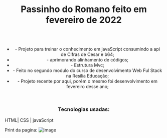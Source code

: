<h1 align="center"> Passinho do Romano feito em fevereiro de 2022 </h1>
<br>
<br>
<ul align="center" list-style="none">
<li>- Projeto para treinar o conhecimento em javaScript consumindo a  api  de Cifras de Cesar e b64;</li>
<li>- aprimorando alinhamento de códigos;</li>
<li>- Estrutura Mvc;</li>
<li>- Feito no segundo modulo do curso de desenvolvimento Web Ful Stack na Resilia Educação;</li></li>
<li>- Projeto recente por aqui, porém o mesmo foi desenvolvimento em fevereiro desse ano;</li>
</ul>
<br>
<h3 align="center">Tecnologias usadas:</h3>
HTML| CSS | javaScript

Print da pagina:
![image](https://user-images.githubusercontent.com/96242187/179098493-dce6aaf9-ae8e-4c95-ad52-185db9a15a38.png)


